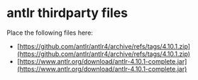 # antlr thirdparty files

Place the following files here:

- [https://github.com/antlr/antlr4/archive/refs/tags/4.10.1.zip](https://github.com/antlr/antlr4/archive/refs/tags/4.10.1.zip)
- [https://www.antlr.org/download/antlr-4.10.1-complete.jar](https://www.antlr.org/download/antlr-4.10.1-complete.jar)